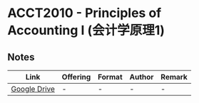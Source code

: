 # ACCT2010 - Principles of Accounting I (会计学原理1)

## Notes

| Link | Offering | Format | Author | Remark |
| ---- | -------- | ------ | ------ | ------ |
| [Google Drive](https://drive.google.com/drive/folders/1jxZnSBDZkId4_o-MxQN523KKuywAYqXr?usp=sharing) | - | - | - | - |
